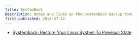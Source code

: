 ```yaml
---
title: SystemBack
Description: Notes and links on the SystemBack backup tool
first-published: 2014-07-12
---
```


*   [Systemback: Restore Your Linux System To Previous State](http://www.unixmen.com/systemback-restore-linux-system-previous-state/)

